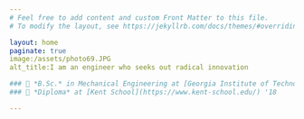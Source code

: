 ```yaml
---
# Feel free to add content and custom Front Matter to this file.
# To modify the layout, see https://jekyllrb.com/docs/themes/#overriding-theme-defaults

layout: home
paginate: true
image:/assets/photo69.JPG
alt_title:I am an engineer who seeks out radical innovation

### 🐝 *B.Sc.* in Mechanical Engineering at [Georgia Institute of Technology](https://www.me.gatech.edu/) '22 <br />
### 🦁 *Diploma* at [Kent School](https://www.kent-school.edu/) '18

---
```

